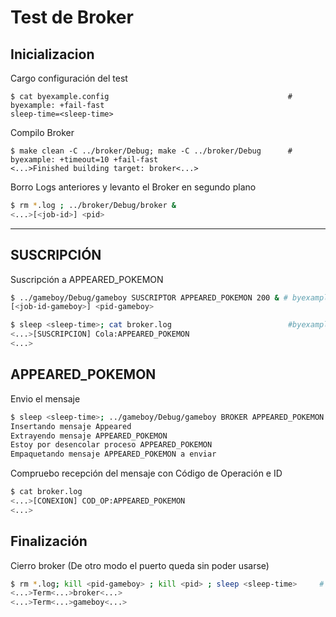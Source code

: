# Test de Broker

## Inicializacion

Cargo configuración del test

```shell
$ cat byexample.config                                        # byexample: +fail-fast
sleep-time=<sleep-time>
```

Compilo Broker

```shell
$ make clean -C ../broker/Debug; make -C ../broker/Debug      # byexample: +timeout=10 +fail-fast
<...>Finished building target: broker<...>
```

Borro Logs anteriores y levanto el Broker en segundo plano

```bash
$ rm *.log ; ../broker/Debug/broker &
<...>[<job-id>] <pid>
```

- - - - - - - - - - - - -

## SUSCRIPCIÓN

Suscripción a APPEARED_POKEMON

```  bash
$ ../gameboy/Debug/gameboy SUSCRIPTOR APPEARED_POKEMON 200 & # byexample: +timeout=4 +paste
[<job-id-gameboy>] <pid-gameboy>
```


```bash
$ sleep <sleep-time>; cat broker.log                          #byexample: +paste
<...>[SUSCRIPCION] Cola:APPEARED_POKEMON
<...>
```

## APPEARED_POKEMON

Envio el mensaje

```bash
$ sleep <sleep-time>; ../gameboy/Debug/gameboy BROKER APPEARED_POKEMON Pikachu 6 6 10; sleep <sleep-time> # byexample: +timeout=8 +paste
Insertando mensaje Appeared
Extrayendo mensaje APPEARED_POKEMON
Estoy por desencolar proceso APPEARED_POKEMON
Empaquetando mensaje APPEARED_POKEMON a enviar
```

Compruebo recepción del mensaje con Código de Operación e ID

```bash
$ cat broker.log
<...>[CONEXION] COD_OP:APPEARED_POKEMON
<...>
```

## Finalización

Cierro broker (De otro modo el puerto queda sin poder usarse)

```bash
$ rm *.log; kill <pid-gameboy> ; kill <pid> ; sleep <sleep-time>     # byexample: +timeout=10 +norm-ws +paste -skip
<...>Term<...>broker<...>
<...>Term<...>gameboy<...>
```
